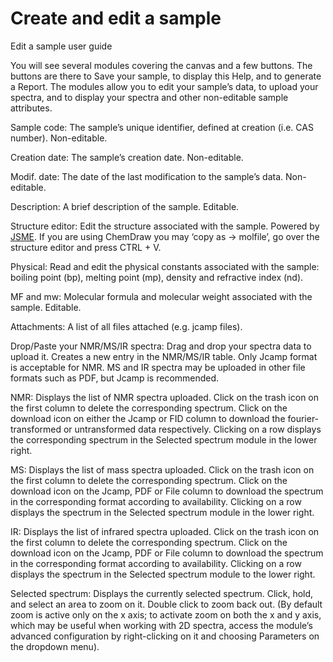 # Create and edit a sample

Edit a sample user guide

You will see several modules covering the canvas and a few buttons. The buttons are there to Save your sample, to display this Help, and to generate a Report. The modules allow you to edit your sample’s data, to upload your spectra, and to display your spectra and other non-editable sample attributes.

Sample code: The sample’s unique identifier, defined at creation \(i.e. CAS number\). Non-editable.

Creation date: The sample’s creation date. Non-editable.

Modif. date: The date of the last modification to the sample’s data. Non-editable.

Description: A brief description of the sample. Editable.

Structure editor: Edit the structure associated with the sample. Powered by [JSME](http://peter-ertl.com/jsme/). If you are using ChemDraw you may ‘copy as -&gt; molfile’, go over the structure editor and press CTRL + V.

Physical: Read and edit the physical constants associated with the sample: boiling point \(bp\), melting point \(mp\), density and refractive index \(nd\).

MF and mw: Molecular formula and molecular weight associated with the sample. Editable.

Attachments: A list of all files attached \(e.g. jcamp files\).

Drop/Paste your NMR/MS/IR spectra: Drag and drop your spectra data to upload it. Creates a new entry in the NMR/MS/IR table. Only Jcamp format is acceptable for NMR. MS and IR spectra may be uploaded in other file formats such as PDF, but Jcamp is recommended.

NMR: Displays the list of NMR spectra uploaded. Click on the trash icon on the first column to delete the corresponding spectrum. Click on the download icon on either the Jcamp or FID column to download the fourier-transformed or untransformed data respectively. Clicking on a row displays the corresponding spectrum in the Selected spectrum module in the lower right.

MS: Displays the list of mass spectra uploaded. Click on the trash icon on the first column to delete the corresponding spectrum. Click on the download icon on the Jcamp, PDF or File column to download the spectrum in the corresponding format according to availability. Clicking on a row displays the spectrum in the Selected spectrum module in the lower right.

IR: Displays the list of infrared spectra uploaded. Click on the trash icon on the first column to delete the corresponding spectrum. Click on the download icon on the Jcamp, PDF or File column to download the spectrum in the corresponding format according to availability. Clicking on a row displays the spectrum in the Selected spectrum module to the lower right.

Selected spectrum: Displays the currently selected spectrum. Click, hold, and select an area to zoom on it. Double click to zoom back out. \(By default zoom is active only on the x axis; to activate zoom on both the x and y axis, which may be useful when working with 2D spectra, access the module’s advanced configuration by right-clicking on it and choosing Parameters on the dropdown menu\).  
  


